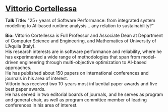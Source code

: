 <strong><a href="https://www.disim.univaq.it/VittorioCortellessa"><font size="5">Vittorio Cortellessa</font></a></strong>

**Talk Title:**  "25+ years of Software Performance: from integrated system modelling to AI-based runtime analysis… any relation to sustainability?"

**Bio:** Vittorio Cortellessa is Full Professor and Associate Dean at Department of Computer Science and Engineering, and Mathematics of University of L’Aquila (Italy). <br>
His research interests are in software performance and reliability, where he has experimented a wide range of methodologies that span from model-driven engineering through multi-objective optimization to AI-based approaches.<br>
He has published about 150 papers on international conferences and journals in his area of interest.<br>
Vittorio has received two 10-years most influential paper awards and five best paper awards.<br>
He has served in two editorial boards of journals, and he serves as program and general chair, as well as program committee member of leading conferences in his area of interest. 